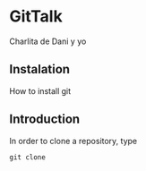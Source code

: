 # GitTalk
Charlita de Dani y yo

## Instalation
How to install git
## Introduction
In order to clone a repository, type
```
git clone

```
